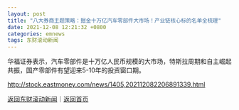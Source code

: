 ```yaml
---
layout: post
title: "八大券商主题策略：掘金十万亿汽车零部件大市场！产业链核心标的名单全梳理"
date: 2021-12-08 12:21:32 +0800
categories: emnews
tags: 东财滚动新闻
---
```


华福证券表示，汽车零部件是十万亿人民币规模的大市场，特斯拉周期和自主崛起共振，国产零部件有望迎来5-10年的投资窗口期。

<http://stock.eastmoney.com/news/1405,202112082206891339.html>

[返回东财滚动新闻](//finews.withounder.com/emnews/)｜[返回首页](//finews.withounder.com/)